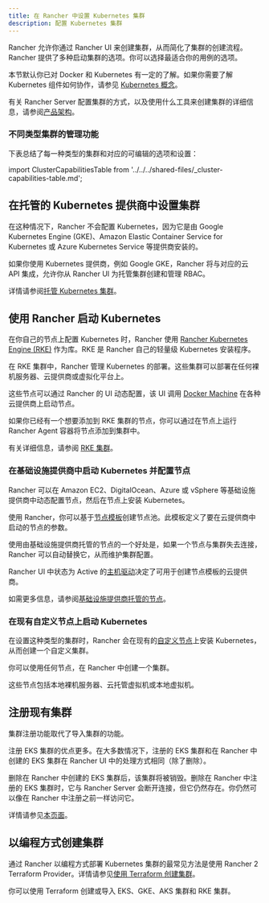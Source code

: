 ```yaml
---
title: 在 Rancher 中设置 Kubernetes 集群
description: 配置 Kubernetes 集群
---
```


<head>
  <link rel="canonical" href="https://ranchermanager.docs.rancher.com/zh/how-to-guides/new-user-guides/kubernetes-clusters-in-rancher-setup"/>
</head>

Rancher 允许你通过 Rancher UI 来创建集群，从而简化了集群的创建流程。Rancher 提供了多种启动集群的选项。你可以选择最适合你的用例的选项。

本节默认你已对 Docker 和 Kubernetes 有一定的了解。如果你需要了解 Kubernetes 组件如何协作，请参见 [Kubernetes 概念](../../../reference-guides/kubernetes-concepts.md)。

有关 Rancher Server 配置集群的方式，以及使用什么工具来创建集群的详细信息，请参阅[产品架构](../../../reference-guides/rancher-manager-architecture/rancher-manager-architecture.md)。



### 不同类型集群的管理功能

下表总结了每一种类型的集群和对应的可编辑的选项和设置：

import ClusterCapabilitiesTable from '../../../shared-files/_cluster-capabilities-table.md';

<ClusterCapabilitiesTable />

## 在托管的 Kubernetes 提供商中设置集群

在这种情况下，Rancher 不会配置 Kubernetes，因为它是由 Google Kubernetes Engine (GKE)、Amazon Elastic Container Service for Kubernetes 或 Azure Kubernetes Service 等提供商安装的。

如果你使用 Kubernetes 提供商，例如 Google GKE，Rancher 将与对应的云 API 集成，允许你从 Rancher UI 为托管集群创建和管理 RBAC。

详情请参阅[托管 Kubernetes 集群](set-up-clusters-from-hosted-kubernetes-providers/set-up-clusters-from-hosted-kubernetes-providers.md)。

## 使用 Rancher 启动 Kubernetes

在你自己的节点上配置 Kubernetes 时，Rancher 使用 [Rancher Kubernetes Engine (RKE)](https://rancher.com/docs/rke/latest/en/) 作为库。RKE 是 Rancher 自己的轻量级 Kubernetes 安装程序。

在 RKE 集群中，Rancher 管理 Kubernetes 的部署。这些集群可以部署在任何裸机服务器、云提供商或虚拟化平台上。

这些节点可以通过 Rancher 的 UI 动态配置，该 UI 调用 [Docker Machine](https://docs.docker.com/machine/) 在各种云提供商上启动节点。

如果你已经有一个想要添加到 RKE 集群的节点，你可以通过在节点上运行 Rancher Agent 容器将节点添加到集群中。

有关详细信息，请参阅 [RKE 集群](../launch-kubernetes-with-rancher/launch-kubernetes-with-rancher.md)。

### 在基础设施提供商中启动 Kubernetes 并配置节点

Rancher 可以在 Amazon EC2、DigitalOcean、Azure 或 vSphere 等基础设施提供商中动态配置节点，然后在节点上安装 Kubernetes。

使用 Rancher，你可以基于[节点模板](../launch-kubernetes-with-rancher/use-new-nodes-in-an-infra-provider/use-new-nodes-in-an-infra-provider.md#节点模板)创建节点池。此模板定义了要在云提供商中启动的节点的参数。

使用由基础设施提供商托管的节点的一个好处是，如果一个节点与集群失去连接，Rancher 可以自动替换它，从而维护集群配置。

Rancher UI 中状态为 Active 的[主机驱动](../launch-kubernetes-with-rancher/use-new-nodes-in-an-infra-provider/use-new-nodes-in-an-infra-provider.md#主机驱动)决定了可用于创建节点模板的云提供商。

如需更多信息，请参阅[基础设施提供商托管的节点](../launch-kubernetes-with-rancher/use-new-nodes-in-an-infra-provider/use-new-nodes-in-an-infra-provider.md)。

### 在现有自定义节点上启动 Kubernetes

在设置这种类型的集群时，Rancher 会在现有的[自定义节点](../../../reference-guides/cluster-configuration/rancher-server-configuration/use-existing-nodes/use-existing-nodes.md)上安装 Kubernetes，从而创建一个自定义集群。

你可以使用任何节点，在 Rancher 中创建一个集群。

这些节点包括本地裸机服务器、云托管虚拟机或本地虚拟机。

## 注册现有集群

集群注册功能取代了导入集群的功能。

注册 EKS 集群的优点更多。在大多数情况下，注册的 EKS 集群和在 Rancher 中创建的 EKS 集群在 Rancher UI 中的处理方式相同（除了删除）。

删除在 Rancher 中创建的 EKS 集群后，该集群将被销毁。删除在 Rancher 中注册的 EKS 集群时，它与 Rancher Server 会断开连接，但它仍然存在。你仍然可以像在 Rancher 中注册之前一样访问它。

详情请参见[本页面](register-existing-clusters.md)。

## 以编程方式创建集群

通过 Rancher 以编程方式部署 Kubernetes 集群的最常见方法是使用 Rancher 2 Terraform Provider。详情请参见[使用 Terraform 创建集群](https://registry.terraform.io/providers/rancher/rancher2/latest/docs/resources/cluster)。

你可以使用 Terraform 创建或导入 EKS、GKE、AKS 集群和 RKE 集群。
